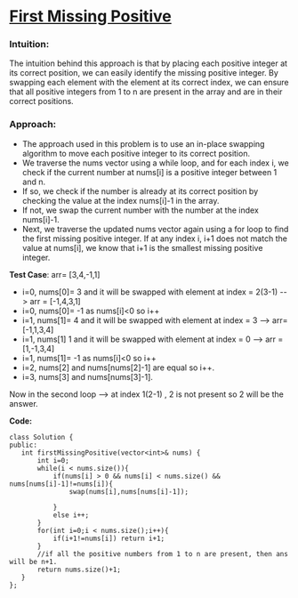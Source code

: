   # [First Missing Positive](https://leetcode.com/problems/first-missing-positive/)
  
  ### Intuition:
The intuition behind this approach is that by placing each positive integer at its correct position, we can easily identify the missing positive integer. By swapping each element with the element at its correct index, we can ensure that all positive integers from 1 to n are present in the array and are in their correct positions.

### Approach:
- The approach used in this problem is to use an in-place swapping algorithm to move each positive integer to its correct position.
- We traverse the nums vector using a while loop, and for each index i, we check if the current number at nums[i] is a positive integer between 1 and n.
- If so, we check if the number is already at its correct position by checking the value at the index nums[i]-1 in the array.
- If not, we swap the current number with the number at the index nums[i]-1.
- Next, we traverse the updated nums vector again using a for loop to find the first missing positive integer. If at any index i, i+1 does not match the value at nums[i], we know that i+1 is the smallest missing positive integer. 

**Test Case**: arr= [3,4,-1,1]
- i=0, nums[0]= 3 and it will be swapped with element at index = 2(3-1)
  --> arr = [-1,4,3,1]
- i=0, nums[0]= -1 as nums[i]<0 so i++
- i=1, nums[1]= 4 and it will be swapped with element at index = 3
  --> arr= [-1,1,3,4]
- i=1, nums[1] 1 and it will be swapped with element at index = 0
  --> arr = [1,-1,3,4]
- i=1, nums[1]= -1 as nums[i]<0 so i++
- i=2, nums[2] and nums[nums[2]-1] are equal so i++.
- i=3, nums[3] and nums[nums[3]-1].

Now in the second loop --> at index 1(2-1) , 2 is not present so 2 will be the answer.

 **Code:**
 ```
 class Solution {
public:
    int firstMissingPositive(vector<int>& nums) {
        int i=0;
        while(i < nums.size()){
            if(nums[i] > 0 && nums[i] < nums.size() && nums[nums[i]-1]!=nums[i]){
                swap(nums[i],nums[nums[i]-1]);
               
            } 
            else i++;
        }
        for(int i=0;i < nums.size();i++){
            if(i+1!=nums[i]) return i+1;
        }
        //if all the positive numbers from 1 to n are present, then ans will be n+1.
        return nums.size()+1;
    }
};
```

